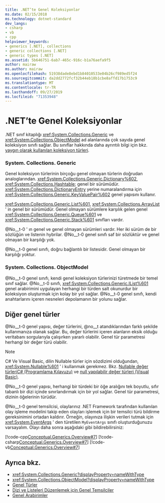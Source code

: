 ```yaml
---
title: .NET’te Genel Koleksiyonlar
ms.date: 02/15/2018
ms.technology: dotnet-standard
dev_langs:
- csharp
- vb
- cpp
helpviewer_keywords:
- generics [.NET], collections
- generic collections [.NET]
- generic types [.NET]
ms.assetid: 5b646751-6ab7-465c-916c-b1a76aefa9f5
author: mairaw
ms.author: mairaw
ms.openlocfilehash: 51938dade8ebd1b84010533e04b26cf989ed5f24
ms.sourcegitcommit: da2dd2772fcf32b44eb18b1cbe8affd17b1753c9
ms.translationtype: MT
ms.contentlocale: tr-TR
ms.lasthandoff: 09/27/2019
ms.locfileid: "71353948"
---
```

# <a name="generic-collections-in-net"></a>.NET’te Genel Koleksiyonlar

 .NET sınıf kitaplığı <xref:System.Collections.Generic> ve <xref:System.Collections.ObjectModel> ad alanlarında çok sayıda genel koleksiyon sınıfı sağlar. Bu sınıflar hakkında daha ayrıntılı bilgi için bkz. [yaygın olarak kullanılan koleksiyon türleri](../../../docs/standard/collections/commonly-used-collection-types.md).  
  
### <a name="systemcollectionsgeneric"></a>System. Collections. Generic  
 Genel koleksiyon türlerinin birçoğu genel olmayan türlerin doğrudan analoglarından. <xref:System.Collections.Generic.Dictionary%602>, <xref:System.Collections.Hashtable>; genel bir sürümüdür. <xref:System.Collections.DictionaryEntry> yerine numaralandırma için <xref:System.Collections.Generic.KeyValuePair%602> genel yapısını kullanır.  
  
 <xref:System.Collections.Generic.List%601>, <xref:System.Collections.ArrayList> ' in genel bir sürümüdür. Genel olmayan sürümlere karşılık gelen genel <xref:System.Collections.Generic.Queue%601> ve <xref:System.Collections.Generic.Stack%601> sınıfları vardır.  
  
 @No__t-0 ' ın genel ve genel olmayan sürümleri vardır. Her iki sürüm de bir sözlüğün ve listenin hybrilar. @No__t-0 genel sınıfı saf bir sözlüktür ve genel olmayan bir karşılığı yok.  
  
 @No__t-0 genel sınıfı, doğru bağlantılı bir listesidir. Genel olmayan bir karşılığı yoktur.  
  
### <a name="systemcollectionsobjectmodel"></a>System. Collections. ObjectModel  
 @No__t-0 genel sınıfı, kendi genel koleksiyon türlerinizi türetmede bir temel sınıf sağlar. @No__t-0 sınıfı, <xref:System.Collections.Generic.IList%601> genel arabirimini uygulayan herhangi bir türden salt okunurdur bir koleksiyon oluşturmak için kolay bir yol sağlar. @No__t-0 genel sınıfı, kendi anahtarlarını içeren nesneleri depolamanın bir yolunu sağlar.  
  
## <a name="other-generic-types"></a>Diğer genel türler  
 @No__t-0 genel yapısı, değer türlerini, @no__t atandıklarından farklı şekilde kullanmanıza olanak sağlar. Bu, değer türlerini içeren alanların eksik olduğu veritabanı sorgularıyla çalışırken yararlı olabilir. Genel tür parametresi herhangi bir değer türü olabilir.  
  
> [!NOTE]
> C# Ve Visual Basic, dilin Nullable türler için sözdizimi olduğundan, <xref:System.Nullable%601> ' i kullanmak gerekmez. Bkz. [Nullable değer türleriC# (Programlama Kılavuzu)](../../csharp/programming-guide/nullable-types/index.md) ve [null yapılabilir değer türleri (Visual Basic)](../../visual-basic/programming-guide/language-features/data-types/nullable-value-types.md).
  
 @No__t-0 genel yapısı, herhangi bir türdeki bir öğe aralığını tek boyutlu, sıfır tabanlı bir dizi içinde sınırlandırmak için bir yol sağlar. Genel tür parametresi, dizinin öğelerinin türüdür.  
  
 @No__t-0 genel temsilcisi, olaylarınız .NET Framework tarafından kullanılan olay işleme modelini takip eden olayları işlemek için bir temsilci türü bildirme gereksinimini ortadan kaldırır. Örneğin, olayınıza ilişkin verileri tutmak için <xref:System.EventArgs> ' den türetilen `MyEventArgs` sınıfı oluşturduğunuzu varsayalım. Olayı daha sonra aşağıdaki gibi bildirebilirsiniz:  
  
 [!code-cpp[Conceptual.Generics.Overview#7](../../../samples/snippets/cpp/VS_Snippets_CLR/conceptual.generics.overview/cpp/source2.cpp#7)]
 [!code-csharp[Conceptual.Generics.Overview#7](../../../samples/snippets/csharp/VS_Snippets_CLR/conceptual.generics.overview/cs/source2.cs#7)]
 [!code-vb[Conceptual.Generics.Overview#7](../../../samples/snippets/visualbasic/VS_Snippets_CLR/conceptual.generics.overview/vb/source2.vb#7)]  
  
## <a name="see-also"></a>Ayrıca bkz.

- <xref:System.Collections.Generic?displayProperty=nameWithType>
- <xref:System.Collections.ObjectModel?displayProperty=nameWithType>
- [Genel Türler](../../../docs/standard/generics/index.md)
- [Dizi ve Listeleri Düzenlemek için Genel Temsilciler](../../../docs/standard/generics/delegates-for-manipulating-arrays-and-lists.md)
- [Genel Arabirimler](../../../docs/standard/generics/interfaces.md)
